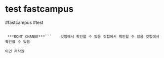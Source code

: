 # test fastcampus

#fastcampus #test

```배시

 ***DONT CHANGE***```	 깃헙에서 확인할 수 있음 깃헙에서 확인할 수 있음 깃헙에서 확인할 수 있음

이건 저작권

```